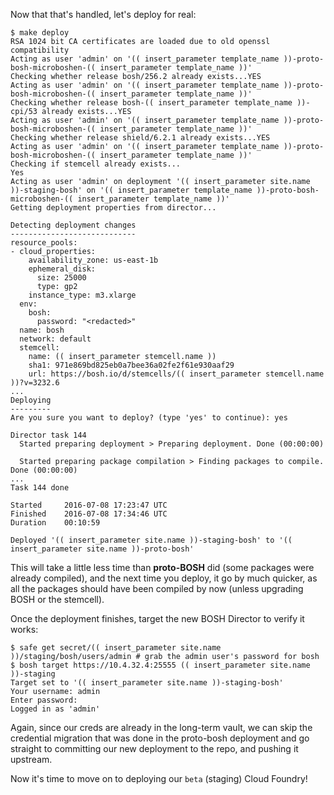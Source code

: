 Now that that's handled, let's deploy for real:

```
$ make deploy
RSA 1024 bit CA certificates are loaded due to old openssl compatibility
Acting as user 'admin' on '(( insert_parameter template_name ))-proto-bosh-microboshen-(( insert_parameter template_name ))'
Checking whether release bosh/256.2 already exists...YES
Acting as user 'admin' on '(( insert_parameter template_name ))-proto-bosh-microboshen-(( insert_parameter template_name ))'
Checking whether release bosh-(( insert_parameter template_name ))-cpi/53 already exists...YES
Acting as user 'admin' on '(( insert_parameter template_name ))-proto-bosh-microboshen-(( insert_parameter template_name ))'
Checking whether release shield/6.2.1 already exists...YES
Acting as user 'admin' on '(( insert_parameter template_name ))-proto-bosh-microboshen-(( insert_parameter template_name ))'
Checking if stemcell already exists...
Yes
Acting as user 'admin' on deployment '(( insert_parameter site.name ))-staging-bosh' on '(( insert_parameter template_name ))-proto-bosh-microboshen-(( insert_parameter template_name ))'
Getting deployment properties from director...

Detecting deployment changes
----------------------------
resource_pools:
- cloud_properties:
    availability_zone: us-east-1b
    ephemeral_disk:
      size: 25000
      type: gp2
    instance_type: m3.xlarge
  env:
    bosh:
      password: "<redacted>"
  name: bosh
  network: default
  stemcell:
    name: (( insert_parameter stemcell.name ))
    sha1: 971e869bd825eb0a7bee36a02fe2f61e930aaf29
    url: https://bosh.io/d/stemcells/(( insert_parameter stemcell.name ))?v=3232.6
...
Deploying
---------
Are you sure you want to deploy? (type 'yes' to continue): yes

Director task 144
  Started preparing deployment > Preparing deployment. Done (00:00:00)

  Started preparing package compilation > Finding packages to compile. Done (00:00:00)
...
Task 144 done

Started		2016-07-08 17:23:47 UTC
Finished	2016-07-08 17:34:46 UTC
Duration	00:10:59

Deployed '(( insert_parameter site.name ))-staging-bosh' to '(( insert_parameter site.name ))-proto-bosh'
```

This will take a little less time than **proto-BOSH** did (some packages were already compiled), and the next time you deploy, it go by much quicker, as all the packages should have been compiled by now (unless upgrading BOSH or the stemcell).

Once the deployment finishes, target the new BOSH Director to verify it works:

```
$ safe get secret/(( insert_parameter site.name ))/staging/bosh/users/admin # grab the admin user's password for bosh
$ bosh target https://10.4.32.4:25555 (( insert_parameter site.name ))-staging
Target set to '(( insert_parameter site.name ))-staging-bosh'
Your username: admin
Enter password:
Logged in as 'admin'
```

Again, since our creds are already in the long-term vault, we can skip the credential migration that was done in the proto-bosh deployment and go straight to committing our new deployment to the repo, and pushing it upstream.

Now it's time to move on to deploying our `beta` (staging) Cloud Foundry!
